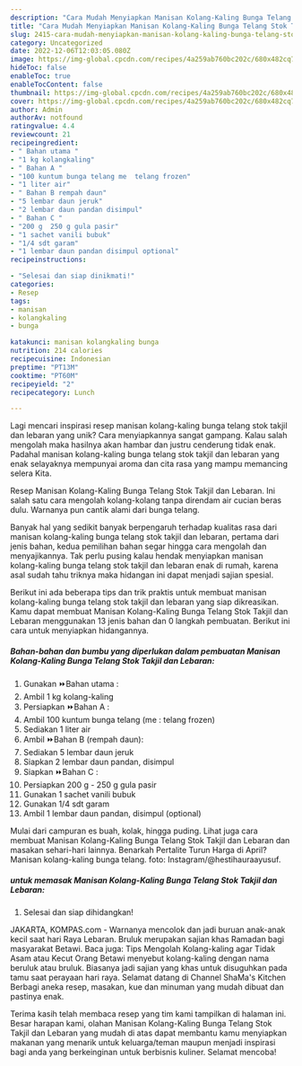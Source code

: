 ```yaml
---
description: "Cara Mudah Menyiapkan Manisan Kolang-Kaling Bunga Telang Stok Takjil dan Lebaran yang Mantap"
title: "Cara Mudah Menyiapkan Manisan Kolang-Kaling Bunga Telang Stok Takjil dan Lebaran yang Mantap"
slug: 2415-cara-mudah-menyiapkan-manisan-kolang-kaling-bunga-telang-stok-takjil-dan-lebaran-yang-mantap
category: Uncategorized
date: 2022-12-06T12:03:05.080Z
image: https://img-global.cpcdn.com/recipes/4a259ab760bc202c/680x482cq70/manisan-kolang-kaling-bunga-telang-stok-takjil-dan-lebaran-foto-resep-utama.jpg
hideToc: false
enableToc: true
enableTocContent: false
thumbnail: https://img-global.cpcdn.com/recipes/4a259ab760bc202c/680x482cq70/manisan-kolang-kaling-bunga-telang-stok-takjil-dan-lebaran-foto-resep-utama.jpg
cover: https://img-global.cpcdn.com/recipes/4a259ab760bc202c/680x482cq70/manisan-kolang-kaling-bunga-telang-stok-takjil-dan-lebaran-foto-resep-utama.jpg
author: Admin
authorAv: notfound
ratingvalue: 4.4
reviewcount: 21
recipeingredient:
- " Bahan utama "
- "1 kg kolangkaling"
- " Bahan A "
- "100 kuntum bunga telang me  telang frozen"
- "1 liter air"
- " Bahan B rempah daun"
- "5 lembar daun jeruk"
- "2 lembar daun pandan disimpul"
- " Bahan C "
- "200 g  250 g gula pasir"
- "1 sachet vanili bubuk"
- "1/4 sdt garam"
- "1 lembar daun pandan disimpul optional"
recipeinstructions:

- "Selesai dan siap dinikmati!"
categories:
- Resep
tags:
- manisan
- kolangkaling
- bunga

katakunci: manisan kolangkaling bunga 
nutrition: 214 calories
recipecuisine: Indonesian
preptime: "PT13M"
cooktime: "PT60M"
recipeyield: "2"
recipecategory: Lunch

---
```





Lagi mencari inspirasi resep manisan kolang-kaling bunga telang stok takjil dan lebaran yang unik? Cara menyiapkannya sangat gampang. Kalau salah mengolah maka hasilnya akan hambar dan justru cenderung tidak enak. Padahal manisan kolang-kaling bunga telang stok takjil dan lebaran yang enak selayaknya mempunyai aroma dan cita rasa yang mampu memancing selera Kita.





Resep Manisan Kolang-Kaling Bunga Telang Stok Takjil dan Lebaran. Ini salah satu cara mengolah kolang-kolang tanpa direndam air cucian beras dulu. Warnanya pun cantik alami dari bunga telang.

Banyak hal yang sedikit banyak berpengaruh terhadap kualitas rasa dari manisan kolang-kaling bunga telang stok takjil dan lebaran, pertama dari jenis bahan, kedua pemilihan bahan segar hingga cara mengolah dan menyajikannya. Tak perlu pusing kalau hendak menyiapkan manisan kolang-kaling bunga telang stok takjil dan lebaran enak di rumah, karena asal sudah tahu triknya maka hidangan ini dapat menjadi sajian spesial.






Berikut ini ada beberapa tips dan trik praktis untuk membuat manisan kolang-kaling bunga telang stok takjil dan lebaran yang siap dikreasikan. Kamu dapat membuat Manisan Kolang-Kaling Bunga Telang Stok Takjil dan Lebaran menggunakan 13 jenis bahan dan 0 langkah pembuatan. Berikut ini cara untuk menyiapkan hidangannya.

<!--inarticleads1-->

##### Bahan-bahan dan bumbu yang diperlukan dalam pembuatan Manisan Kolang-Kaling Bunga Telang Stok Takjil dan Lebaran:

1. Gunakan  ⏩Bahan utama :
1. Ambil 1 kg kolang-kaling
1. Persiapkan  ⏩Bahan A :
1. Ambil 100 kuntum bunga telang (me : telang frozen)
1. Sediakan 1 liter air
1. Ambil  ⏩Bahan B (rempah daun):
1. Sediakan 5 lembar daun jeruk
1. Siapkan 2 lembar daun pandan, disimpul
1. Siapkan  ⏩Bahan C :
1. Persiapkan 200 g - 250 g gula pasir
1. Gunakan 1 sachet vanili bubuk
1. Gunakan 1/4 sdt garam
1. Ambil 1 lembar daun pandan, disimpul (optional)


Mulai dari campuran es buah, kolak, hingga puding. Lihat juga cara membuat Manisan Kolang-Kaling Bunga Telang Stok Takjil dan Lebaran dan masakan sehari-hari lainnya. Benarkah Pertalite Turun Harga di April? Manisan kolang-kaling bunga telang. foto: Instagram/@hestihauraayusuf. 

<!--inarticleads2-->

#####  untuk memasak Manisan Kolang-Kaling Bunga Telang Stok Takjil dan Lebaran:


1. Selesai dan siap dihidangkan!

JAKARTA, KOMPAS.com - Warnanya mencolok dan jadi buruan anak-anak kecil saat hari Raya Lebaran. Bruluk merupakan sajian khas Ramadan bagi masyarakat Betawi. Baca juga: Tips Mengolah Kolang-kaling agar Tidak Asam atau Kecut Orang Betawi menyebut kolang-kaling dengan nama beruluk atau bruluk. Biasanya jadi sajian yang khas untuk disuguhkan pada tamu saat perayaan hari raya. Selamat datang di Channel ShaMa&#39;s Kitchen Berbagi aneka resep, masakan, kue dan minuman yang mudah dibuat dan pastinya enak. 

Terima kasih telah membaca resep yang tim kami tampilkan di halaman ini. Besar harapan kami, olahan Manisan Kolang-Kaling Bunga Telang Stok Takjil dan Lebaran yang mudah di atas dapat membantu kamu menyiapkan makanan yang menarik untuk keluarga/teman maupun menjadi inspirasi bagi anda yang berkeinginan untuk berbisnis kuliner. Selamat mencoba!
